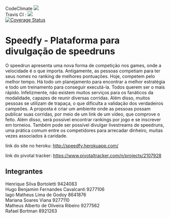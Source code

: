 CodeClimate <a href="https://codeclimate.com/github/trabEngSoftware/TrabEngSoftware"><img src="https://codeclimate.com/github/trabEngSoftware/TrabEngSoftware/badges/gpa.svg" /></a><br>
Travis CI : <a href="https://travis-ci.org/trabEngSoftware/TrabEngSoftware"><img src="https://travis-ci.org/trabEngSoftware/TrabEngSoftware.svg?branch=master" /></a><br>
<a href='https://coveralls.io/github/trabEngSoftware/TrabEngSoftware?branch=master'><img src='https://coveralls.io/repos/github/trabEngSoftware/TrabEngSoftware/badge.svg?branch=master' alt='Coverage Status' /></a><br>


# Speedfy - Plataforma para divulgação de speedruns

O speedrun apresenta uma nova forma de competição nos games, onde a velocidade é o que importa. Antigamente, as pessoas competiam para ter seus nomes no ranking de melhores pontuações. Hoje, competem pelo melhor tempo. Há todo um planejamento para encontrar a melhor estratégia e todo um treinamento para conseguir executá-la. Todos querem ser o mais rápido. Infelizmente, não existem muitos serviços para os fanáticos da modalidade, capazes de reunir diversas corridas. Além disso, muitos pessoas se utilizam de trapaça, o que dificulta a validação dos verdadeiros campeões. A proposta é criar um ambiente onde as pessoas possam publicar suas corridas, por meio de um link de um vídeo, que comprove o feito. Além disso, será possível encontrar rankings por jogo e se inscrever em torneios. Também pode ser possível divulgar livestreams de speedruns, uma prática comum entre os competidores para arrecadar dinheiro, muitas vezes associados à caridade.

link do site no heroku: http://speedfy.herokuapp.com/

link do pivotal tracker: https://www.pivotaltracker.com/n/projects/2107928
## Integrantes
Henrique Silva Bortoletti 9424083 <br>
Hugo Benjamim Fernandes Cavalcanti 9277106 <br>
Iago Matheus Lima de Godoy 8641876 <br>
Mariana Soares Viana 9277110 <br>
Matheus Alberto de Oliveira Ribeiro 9277562 <br>
Rafael Bortman 8921263 <br>
